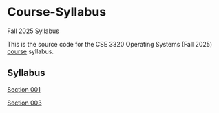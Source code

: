 # Course-Syllabus
Fall 2025 Syllabus

This is the source code for the CSE 3320 Operating Systems (Fall 2025) [course](http://www.cse3320.org) syllabus.  

## Syllabus

[Section 001](https://github.com/CSE3320-Fall-2025/Course-Syllabus/blob/main/PDF/Section_001_Fall_2025.pdf)

[Section 003](https://github.com/CSE3320-Fall-2025/Course-Syllabus/blob/main/PDF/Section_003_Fall_2025.pdf)

